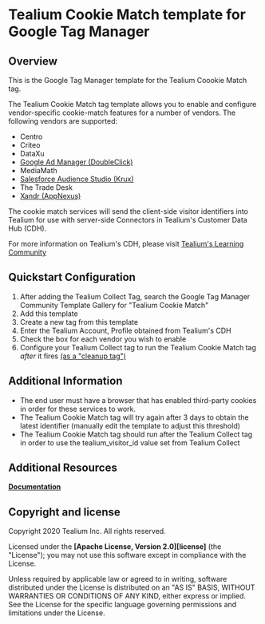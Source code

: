# Tealium Cookie Match template for Google Tag Manager

## Overview

This is the Google Tag Manager template for the Tealium Coookie Match tag.

The Tealium Cookie Match tag template allows you to enable and configure vendor-specific cookie-match features for a number of vendors.  The following vendors are supported:
 - Centro
 - Criteo
 - DataXu
 - [Google Ad Manager (DoubleClick)](https://developers.google.com/authorized-buyers/rtb/cookie-guide)
 - MediaMath
 - [Salesforce Audience Studio (Krux)](https://konsole.zendesk.com/hc/en-us/articles/360000754674)
 - The Trade Desk
 - [Xandr (AppNexus)](https://wiki.xandr.com/display/supply/User+ID+Mapping)


The cookie match services will send the client-side visitor identifiers into Tealium for use with server-side Connectors in Tealium's Customer Data Hub (CDH).

For more information on Tealium's CDH, please visit [Tealium's Learning Community](https://community.tealiumiq.com/t5/Customer-Data-Hub/Introduction-to-Customer-Data-Hub/ta-p/17571)

## Quickstart Configuration

1. After adding the Tealium Collect Tag, search the Google Tag Manager Community Template Gallery for "Tealium Cookie Match"
2. Add this template
3. Create a new tag from this template
4. Enter the Tealium Account, Profile obtained from Tealium's CDH
5. Check the box for each vendor you wish to enable
6. Configure your Tealium Collect tag to run the Tealium Cookie Match tag *after* it fires [(as a "cleanup tag")](https://support.google.com/tagmanager/answer/6238868?hl=en)


## Additional Information

- The end user must have a browser that has enabled third-party cookies in order for these services to work.
- The Tealium Cookie Match tag will try again after 3 days to obtain the latest identifier (manually edit the template to adjust this threshold)
- The Tealium Cookie Match tag should run after the Tealium Collect tag in order to use the tealium_visitor_id value set from Tealium Collect

## Additional Resources

**[Documentation](https://community.tealiumiq.com/)**

## Copyright and license

Copyright 2020 Tealium Inc. All rights reserved.

Licensed under the **[Apache License, Version 2.0][license]** (the "License");
you may not use this software except in compliance with the License.

Unless required by applicable law or agreed to in writing, software
distributed under the License is distributed on an "AS IS" BASIS,
WITHOUT WARRANTIES OR CONDITIONS OF ANY KIND, either express or implied.
See the License for the specific language governing permissions and
limitations under the License.

